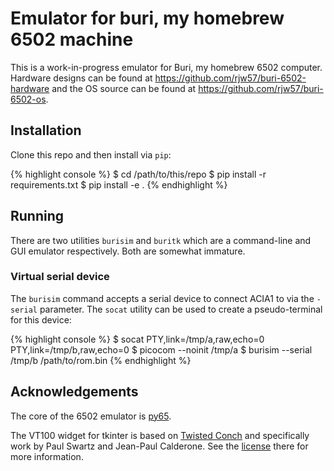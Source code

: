 # Emulator for buri, my homebrew 6502 machine

This is a work-in-progress emulator for Buri, my homebrew 6502 computer.
Hardware designs can be found at https://github.com/rjw57/buri-6502-hardware
and the OS source can be found at https://github.com/rjw57/buri-6502-os.

## Installation

Clone this repo and then install via ``pip``:

{% highlight console %}
$ cd /path/to/this/repo
$ pip install -r requirements.txt
$ pip install -e .
{% endhighlight %}

## Running

There are two utilities ``burisim`` and ``buritk`` which are a command-line and
GUI emulator respectively. Both are somewhat immature.

### Virtual serial device

The ``burisim`` command accepts a serial device to connect ACIA1 to via the
``-serial`` parameter. The ``socat`` utility can be used to create a
pseudo-terminal for this device:

{% highlight console %}
$ socat PTY,link=/tmp/a,raw,echo=0 PTY,link=/tmp/b,raw,echo=0
$ picocom --noinit /tmp/a
$ burisim --serial /tmp/b /path/to/rom.bin
{% endhighlight %}

## Acknowledgements

The core of the 6502 emulator is [py65](https://github.com/mnaberez/py65/).

The VT100 widget for tkinter is based on [Twisted
Conch](https://github.com/racker/python-twisted-conch) and specifically work by
Paul Swartz and Jean-Paul Calderone. See the
[license](https://github.com/racker/python-twisted-conch/blob/master/LICENSE)
there for more information.
